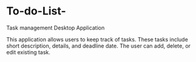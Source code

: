 # To-do-List-
Task management Desktop Application 

This application allows users to keep track of tasks. These tasks include short description, details, and deadline date. The user can add, delete, or edit existing task. 
